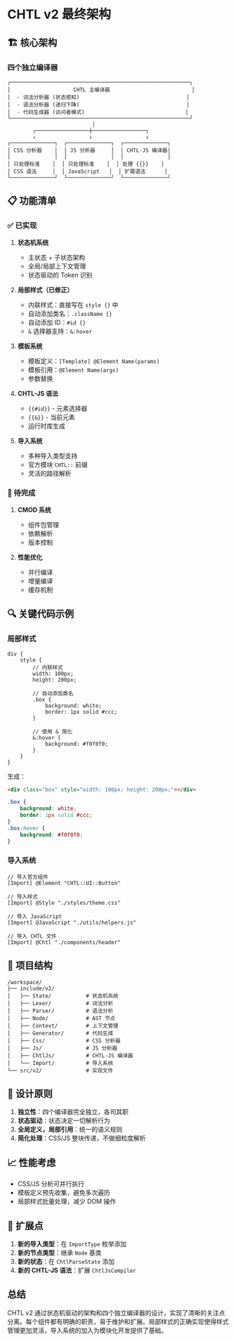 # CHTL v2 最终架构

## 🏗️ 核心架构

### 四个独立编译器

```
┌─────────────────────────────────────────────────────────┐
│                    CHTL 主编译器                          │
│  - 词法分析器 (状态感知)                                  │
│  - 语法分析器 (递归下降)                                  │
│  - 代码生成器 (访问者模式)                                │
└─────────────────────────────────────────────────────────┘
                           │
        ┌─────────────────┼─────────────────┐
        ↓                 ↓                 ↓
┌──────────────┐  ┌──────────────┐  ┌──────────────┐
│ CSS 分析器    │  │ JS 分析器     │  │ CHTL-JS 编译器│
│              │  │              │  │              │
│ 只处理标准    │  │ 只处理标准    │  │ 处理 {{}}    │
│ CSS 语法     │  │ JavaScript   │  │ 扩展语法      │
└──────────────┘  └──────────────┘  └──────────────┘
```

## 📋 功能清单

### ✅ 已实现

1. **状态机系统**
   - 主状态 + 子状态架构
   - 全局/局部上下文管理
   - 状态驱动的 Token 识别

2. **局部样式（已修正）**
   - 内联样式：直接写在 `style {}` 中
   - 自动添加类名：`.className {}`
   - 自动添加 ID：`#id {}`
   - `&` 选择器支持：`&:hover`

3. **模板系统**
   - 模板定义：`[Template] @Element Name(params)`
   - 模板引用：`@Element Name(args)`
   - 参数替换

4. **CHTL-JS 语法**
   - `{{#id}}` - 元素选择器
   - `{{&}}` - 当前元素
   - 运行时库生成

5. **导入系统**
   - 多种导入类型支持
   - 官方模块 `CHTL::` 前缀
   - 灵活的路径解析

### 🚧 待完成

1. **CMOD 系统**
   - 组件包管理
   - 依赖解析
   - 版本控制

2. **性能优化**
   - 并行编译
   - 增量编译
   - 缓存机制

## 🔍 关键代码示例

### 局部样式
```chtl
div {
    style {
        // 内联样式
        width: 100px;
        height: 200px;
        
        // 自动添加类名
        .box {
            background: white;
            border: 1px solid #ccc;
        }
        
        // 使用 & 简化
        &:hover {
            background: #f0f0f0;
        }
    }
}
```

生成：
```html
<div class="box" style="width: 100px; height: 200px;"></div>
```
```css
.box {
    background: white;
    border: 1px solid #ccc;
}
.box:hover {
    background: #f0f0f0;
}
```

### 导入系统
```chtl
// 导入官方组件
[Import] @Element "CHTL::UI::Button"

// 导入样式
[Import] @Style "./styles/theme.css"

// 导入 JavaScript
[Import] @JavaScript "./utils/helpers.js"

// 导入 CHTL 文件
[Import] @Chtl "./components/header"
```

## 📁 项目结构

```
/workspace/
├── include/v2/
│   ├── State/           # 状态机系统
│   ├── Lexer/           # 词法分析
│   ├── Parser/          # 语法分析  
│   ├── Node/            # AST 节点
│   ├── Context/         # 上下文管理
│   ├── Generator/       # 代码生成
│   ├── Css/             # CSS 分析器
│   ├── Js/              # JS 分析器
│   ├── ChtlJs/          # CHTL-JS 编译器
│   └── Import/          # 导入系统
└── src/v2/              # 实现文件
```

## 🎯 设计原则

1. **独立性**：四个编译器完全独立，各司其职
2. **状态驱动**：状态决定一切解析行为
3. **全局定义，局部引用**：统一的语义规则
4. **简化处理**：CSS/JS 整块传递，不做细粒度解析

## 📈 性能考虑

- CSS/JS 分析可并行执行
- 模板定义预先收集，避免多次遍历
- 局部样式批量处理，减少 DOM 操作

## 🔧 扩展点

1. **新的导入类型**：在 `ImportType` 枚举添加
2. **新的节点类型**：继承 `Node` 基类
3. **新的状态**：在 `ChtlParseState` 添加
4. **新的 CHTL-JS 语法**：扩展 `ChtlJsCompiler`

## 总结

CHTL v2 通过状态机驱动的架构和四个独立编译器的设计，实现了清晰的关注点分离。每个组件都有明确的职责，易于维护和扩展。局部样式的正确实现使得样式管理更加灵活，导入系统的加入为模块化开发提供了基础。